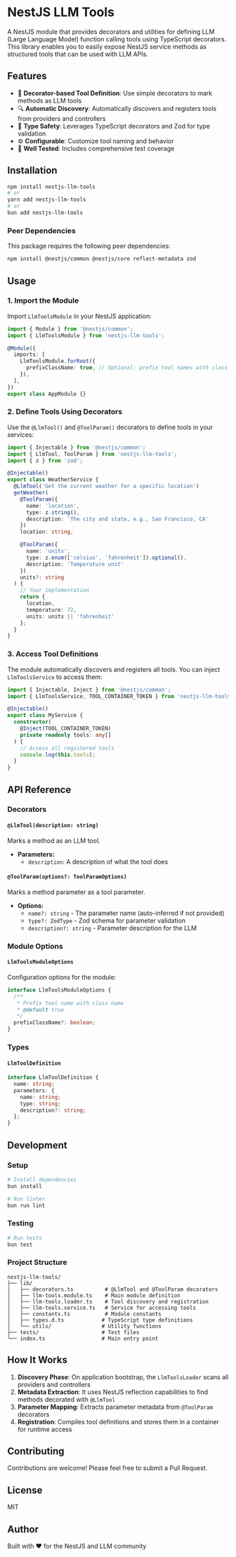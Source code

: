 # NestJS LLM Tools

A NestJS module that provides decorators and utilities for defining LLM (Large Language Model) function calling tools using TypeScript decorators. This library enables you to easily expose NestJS service methods as structured tools that can be used with LLM APIs.

## Features

- 🎯 **Decorator-based Tool Definition**: Use simple decorators to mark methods as LLM tools
- 🔍 **Automatic Discovery**: Automatically discovers and registers tools from providers and controllers
- 📝 **Type Safety**: Leverages TypeScript decorators and Zod for type validation
- ⚙️ **Configurable**: Customize tool naming and behavior
- 🧪 **Well Tested**: Includes comprehensive test coverage

## Installation

```bash
npm install nestjs-llm-tools
# or
yarn add nestjs-llm-tools
# or
bun add nestjs-llm-tools
```

### Peer Dependencies

This package requires the following peer dependencies:

```bash
npm install @nestjs/common @nestjs/core reflect-metadata zod
```

## Usage

### 1. Import the Module

Import `LlmToolsModule` in your NestJS application:

```typescript
import { Module } from '@nestjs/common';
import { LlmToolsModule } from 'nestjs-llm-tools';

@Module({
  imports: [
    LlmToolsModule.forRoot({
      prefixClassName: true, // Optional: prefix tool names with class name (default: true)
    }),
  ],
})
export class AppModule {}
```

### 2. Define Tools Using Decorators

Use the `@LlmTool()` and `@ToolParam()` decorators to define tools in your services:

```typescript
import { Injectable } from '@nestjs/common';
import { LlmTool, ToolParam } from 'nestjs-llm-tools';
import { z } from 'zod';

@Injectable()
export class WeatherService {
  @LlmTool('Get the current weather for a specific location')
  getWeather(
    @ToolParam({
      name: 'location',
      type: z.string(),
      description: 'The city and state, e.g., San Francisco, CA'
    })
    location: string,

    @ToolParam({
      name: 'units',
      type: z.enum(['celsius', 'fahrenheit']).optional(),
      description: 'Temperature unit'
    })
    units?: string
  ) {
    // Your implementation
    return {
      location,
      temperature: 72,
      units: units || 'fahrenheit'
    };
  }
}
```

### 3. Access Tool Definitions

The module automatically discovers and registers all tools. You can inject `LlmToolsService` to access them:

```typescript
import { Injectable, Inject } from '@nestjs/common';
import { LlmToolsService, TOOL_CONTAINER_TOKEN } from 'nestjs-llm-tools';

@Injectable()
export class MyService {
  constructor(
    @Inject(TOOL_CONTAINER_TOKEN)
    private readonly tools: any[]
  ) {
    // Access all registered tools
    console.log(this.tools);
  }
}
```

## API Reference

### Decorators

#### `@LlmTool(description: string)`

Marks a method as an LLM tool.

- **Parameters:**
  - `description`: A description of what the tool does

#### `@ToolParam(options?: ToolParamOptions)`

Marks a method parameter as a tool parameter.

- **Options:**
  - `name?: string` - The parameter name (auto-inferred if not provided)
  - `type?: ZodType` - Zod schema for parameter validation
  - `description?: string` - Parameter description for the LLM

### Module Options

#### `LlmToolsModuleOptions`

Configuration options for the module:

```typescript
interface LlmToolsModuleOptions {
  /**
   * Prefix tool name with class name
   * @default true
   */
  prefixClassName?: boolean;
}
```

### Types

#### `LlmToolDefinition`

```typescript
interface LlmToolDefinition {
  name: string;
  parameters: {
    name: string;
    type: string;
    description?: string;
  };
}
```

## Development

### Setup

```bash
# Install dependencies
bun install

# Run linter
bun run lint
```

### Testing

```bash
# Run tests
bun test
```

### Project Structure

```
nestjs-llm-tools/
├── lib/
│   ├── decorators.ts          # @LlmTool and @ToolParam decorators
│   ├── llm-tools.module.ts    # Main module definition
│   ├── llm-tools.loader.ts    # Tool discovery and registration
│   ├── llm-tools.service.ts   # Service for accessing tools
│   ├── constants.ts           # Module constants
│   ├── types.d.ts            # TypeScript type definitions
│   └── utils/                # Utility functions
├── tests/                    # Test files
└── index.ts                  # Main entry point
```

## How It Works

1. **Discovery Phase**: On application bootstrap, the `LlmToolsLoader` scans all providers and controllers
2. **Metadata Extraction**: It uses NestJS reflection capabilities to find methods decorated with `@LlmTool`
3. **Parameter Mapping**: Extracts parameter metadata from `@ToolParam` decorators
4. **Registration**: Compiles tool definitions and stores them in a container for runtime access

## Contributing

Contributions are welcome! Please feel free to submit a Pull Request.

## License

MIT

## Author

Built with ❤️ for the NestJS and LLM community
